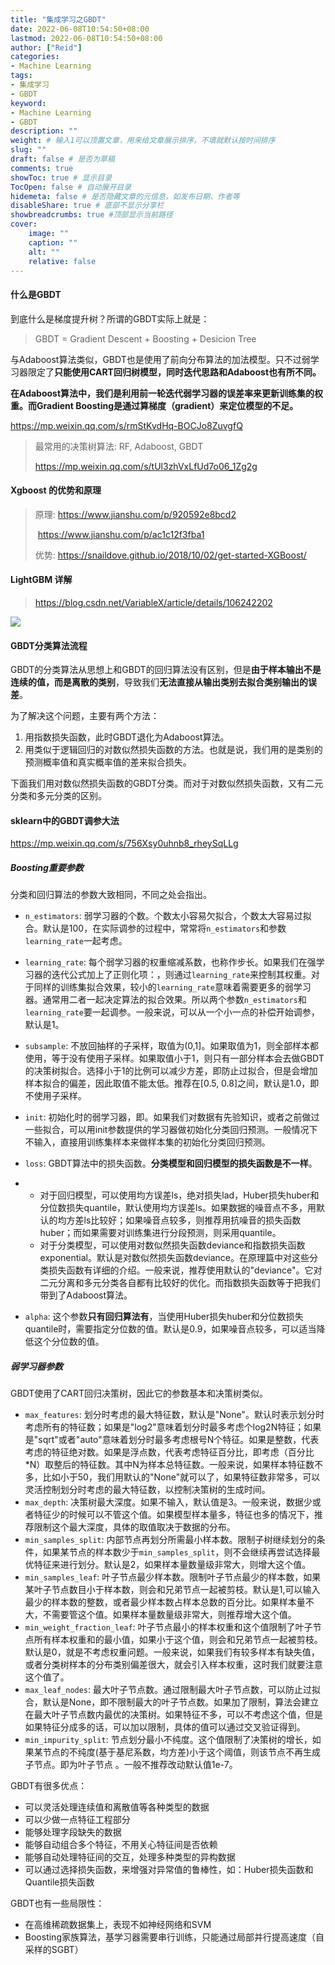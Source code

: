 ```yaml
---
title: "集成学习之GBDT"
date: 2022-06-08T10:54:50+08:00
lastmod: 2022-06-08T10:54:50+08:00
author: ["Reid"]
categories: 
- Machine Learning
tags: 
- 集成学习
- GBDT
keyword:
- Machine Learning
- GBDT
description: ""
weight: # 输入1可以顶置文章，用来给文章展示排序，不填就默认按时间排序
slug: ""
draft: false # 是否为草稿
comments: true
showToc: true # 显示目录
TocOpen: false # 自动展开目录
hidemeta: false # 是否隐藏文章的元信息，如发布日期、作者等
disableShare: true # 底部不显示分享栏
showbreadcrumbs: true #顶部显示当前路径
cover:
    image: ""
    caption: ""
    alt: ""
    relative: false
---
```


#### 什么是GBDT

到底什么是梯度提升树？所谓的GBDT实际上就是：

> GBDT = Gradient Descent + Boosting + Desicion Tree

与Adaboost算法类似，GBDT也是使用了前向分布算法的加法模型。只不过弱学习器限定了**只能使用CART回归树模型，同时迭代思路和Adaboost也有所不同。**

**在Adaboost算法中，我们是利用前一轮迭代弱学习器的误差率来更新训练集的权重。而Gradient Boosting是通过算梯度（gradient）来定位模型的不足。**

https://mp.weixin.qq.com/s/rmStKvdHq-BOCJo8ZuvgfQ



>最常用的决策树算法: RF, Adaboost, GBDT
>
>https://mp.weixin.qq.com/s/tUl3zhVxLfUd7o06_1Zg2g

#### Xgboost 的优势和原理

>原理: https://www.jianshu.com/p/920592e8bcd2 
>
>​		  https://www.jianshu.com/p/ac1c12f3fba1
>
>优势: https://snaildove.github.io/2018/10/02/get-started-XGBoost/

#### LightGBM 详解

>https://blog.csdn.net/VariableX/article/details/106242202

![](..\img\2020-04-15-集成学习GBDT.png)





#### GBDT分类算法流程

GBDT的分类算法从思想上和GBDT的回归算法没有区别，但是**由于样本输出不是连续的值，而是离散的类别**，导致我们**无法直接从输出类别去拟合类别输出的误差**。

为了解决这个问题，主要有两个方法：

1. 用指数损失函数，此时GBDT退化为Adaboost算法。
2. 用类似于逻辑回归的对数似然损失函数的方法。也就是说，我们用的是类别的预测概率值和真实概率值的差来拟合损失。

下面我们用对数似然损失函数的GBDT分类。而对于对数似然损失函数，又有二元分类和多元分类的区别。





#### sklearn中的GBDT调参大法

https://mp.weixin.qq.com/s/756Xsy0uhnb8_rheySqLLg

##### Boosting重要参数

分类和回归算法的参数大致相同，不同之处会指出。

- `n_estimators`: 弱学习器的个数。个数太小容易欠拟合，个数太大容易过拟合。默认是100，在实际调参的过程中，常常将`n_estimators`和参数`learning_rate`一起考虑。

- `learning_rate`: 每个弱学习器的权重缩减系数，也称作步长。如果我们在强学习器的迭代公式加上了正则化项：，则通过`learning_rate`来控制其权重。对于同样的训练集拟合效果，较小的`learning_rate`意味着需要更多的弱学习器。通常用二者一起决定算法的拟合效果。所以两个参数`n_estimators`和`learning_rate`要一起调参。一般来说，可以从一个小一点的补偿开始调参，默认是1。

- `subsample`: 不放回抽样的子采样，取值为(0,1]。如果取值为1，则全部样本都使用，等于没有使用子采样。如果取值小于1，则只有一部分样本会去做GBDT的决策树拟合。选择小于1的比例可以减少方差，即防止过拟合，但是会增加样本拟合的偏差，因此取值不能太低。推荐在[0.5, 0.8]之间，默认是1.0，即不使用子采样。

- `init`: 初始化时的弱学习器，即。如果我们对数据有先验知识，或者之前做过一些拟合，可以用init参数提供的学习器做初始化分类回归预测。一般情况下不输入，直接用训练集样本来做样本集的初始化分类回归预测。

- `loss`: GBDT算法中的损失函数。**分类模型和回归模型的损失函数是不一样**。

- - 对于回归模型，可以使用均方误差ls，绝对损失lad，Huber损失huber和分位数损失quantile，默认使用均方误差ls。如果数据的噪音点不多，用默认的均方差ls比较好；如果噪音点较多，则推荐用抗噪音的损失函数huber；而如果需要对训练集进行分段预测，则采用quantile。
  - 对于分类模型，可以使用对数似然损失函数deviance和指数损失函数exponential。默认是对数似然损失函数deviance。在原理篇中对这些分类损失函数有详细的介绍。一般来说，推荐使用默认的"deviance"。它对二元分离和多元分类各自都有比较好的优化。而指数损失函数等于把我们带到了Adaboost算法。

- `alpha`: 这个参数**只有回归算法有**，当使用Huber损失huber和分位数损失quantile时，需要指定分位数的值。默认是0.9，如果噪音点较多，可以适当降低这个分位数的值。

##### 弱学习器参数

GBDT使用了CART回归决策树，因此它的参数基本和决策树类似。

- `max_features`: 划分时考虑的最大特征数，默认是"None"。默认时表示划分时考虑所有的特征数；如果是"log2"意味着划分时最多考虑个log2N特征；如果是"sqrt"或者"auto"意味着划分时最多考虑根号N个特征。如果是整数，代表考虑的特征绝对数。如果是浮点数，代表考虑特征百分比，即考虑（百分比*N）取整后的特征数。其中N为样本总特征数。一般来说，如果样本特征数不多，比如小于50，我们用默认的"None"就可以了，如果特征数非常多，可以灵活控制划分时考虑的最大特征数，以控制决策树的生成时间。
- `max_depth`: 决策树最大深度。如果不输入，默认值是3。一般来说，数据少或者特征少的时候可以不管这个值。如果模型样本量多，特征也多的情况下，推荐限制这个最大深度，具体的取值取决于数据的分布。
- `min_samples_split`: 内部节点再划分所需最小样本数。限制子树继续划分的条件，如果某节点的样本数少于`min_samples_split`，则不会继续再尝试选择最优特征来进行划分。默认是2，如果样本量数量级非常大，则增大这个值。
- `min_samples_leaf`: 叶子节点最少样本数。限制叶子节点最少的样本数，如果某叶子节点数目小于样本数，则会和兄弟节点一起被剪枝。默认是1,可以输入最少的样本数的整数，或者最少样本数占样本总数的百分比。如果样本量不大，不需要管这个值。如果样本量数量级非常大，则推荐增大这个值。
- `min_weight_fraction_leaf`: 叶子节点最小的样本权重和这个值限制了叶子节点所有样本权重和的最小值，如果小于这个值，则会和兄弟节点一起被剪枝。默认是0，就是不考虑权重问题。一般来说，如果我们有较多样本有缺失值，或者分类树样本的分布类别偏差很大，就会引入样本权重，这时我们就要注意这个值了。
- `max_leaf_nodes`: 最大叶子节点数。通过限制最大叶子节点数，可以防止过拟合，默认是None，即不限制最大的叶子节点数。如果加了限制，算法会建立在最大叶子节点数内最优的决策树。如果特征不多，可以不考虑这个值，但是如果特征分成多的话，可以加以限制，具体的值可以通过交叉验证得到。
- `min_impurity_split`: 节点划分最小不纯度。这个值限制了决策树的增长，如果某节点的不纯度(基于基尼系数，均方差)小于这个阈值，则该节点不再生成子节点。即为叶子节点 。一般不推荐改动默认值1e-7。

GBDT有很多优点：

- 可以灵活处理连续值和离散值等各种类型的数据
- 可以少做一点特征工程部分
- 能够处理字段缺失的数据
- 能够自动组合多个特征，不用关心特征间是否依赖
- 能够自动处理特征间的交互，处理多种类型的异构数据
- 可以通过选择损失函数，来增强对异常值的鲁棒性，如：Huber损失函数和Quantile损失函数

GBDT也有一些局限性：

- 在高维稀疏数据集上，表现不如神经网络和SVM
- Boosting家族算法，基学习器需要串行训练，只能通过局部并行提高速度（自采样的SGBT）